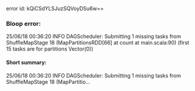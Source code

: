 error id: kQiCSdYLSJuzSQVoyDSu6w==
### Bloop error:

25/06/18 00:36:20 INFO DAGScheduler: Submitting 1 missing tasks from ShuffleMapStage 18 (MapPartitionsRDD[66] at count at main.scala:90) (first 15 tasks are for partitions Vector(0))
#### Short summary: 

25/06/18 00:36:20 INFO DAGScheduler: Submitting 1 missing tasks from ShuffleMapStage 18 (MapPartitio...